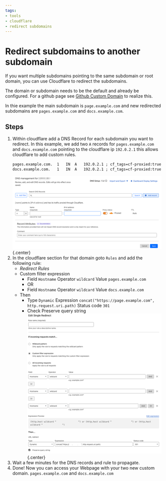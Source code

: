 ```yaml
---
tags:
- tools
- cloudflare
- redirect subdomains
---
```


# Redirect subdomains to another subdomain

If you want multiple subdomains pointing to the same subdomain or root domain, you can use Cloudflare to redirect the subdomains.

The domain or subdomain needs to be the default and already be configured. For a github page see [Github Custom Domain](gh-pages.md) to realize this.

In thie example the main subdomain is `page.example.com` and new redirected subdomains are `pages.example.com` and `docs.example.com`.

## Steps

1. Within cloudflare add a DNS Record for each subdomain you want to redirect.
    In this example, we add two `A` records for `pages.example.com` and `docs.example.com` pointing to the cloudflare ip `192.0.2.1` this allows cloudflare to add custom rules.
    ```
    pages.example.com.	1	IN	A	192.0.2.1 ; cf_tags=cf-proxied:true
    docs.example.com.	1	IN	A	192.0.2.1 ; cf_tags=cf-proxied:true
    ```
    ![](img/gh-pages-dns-record.png){.center}
2. In the cloudflare section for that domain goto `Rules` and add the following rule:
   - *Redirect Rules*
   - Custom filter expression
      - Field `Hostname` Operator `wildcard` Value `pages.example.com`
      - OR
      - Field `Hostname` Operator `wildcard` Value `docs.example.com`
   - Then
      - Type `Dynamic` Expression `concat("https://page.example.com", http.request.uri.path)` Status code `301`
      - Check Preserve query string
   ![](img/cloudflare-redirect-rule.png){.center}
4. Wait a few minutes for the DNS records and rule to propagate.
5. Done! Now you can access your Webpage with your two new custom domain. `pages.example.com` and `docs.example.com`
